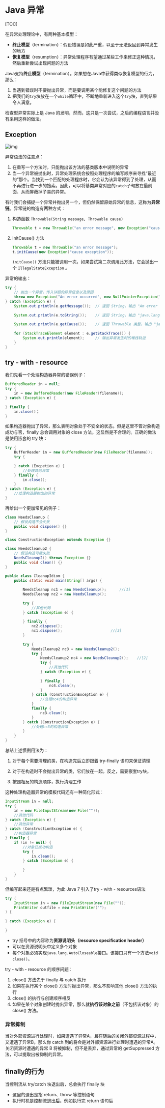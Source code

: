 # Java 异常

[TOC]

在异常处理理论中，有两种基本模型：

- **终止模型**（termination）：假设错误是如此严重，以至于无法返回到异常发生的地方
- **恢复模型**（resumption）：异常处理程序有望通过某些工作来修正这种情况，然后重新尝试出现问题的方法

Java支持**终止模型**（termination）。如果想在Java中获得类似恢复模型的行为，那么：

1. 当遇到错误时不要抛出异常，而是要调用某个能修复这个问题的方法
2. 把我们的`try`块放在一个`while`循环中，不断地重新进入这个`try`块，直到结果令人满意。

检查型异常实际上是 Java 的发明，然而，这只是一次尝试，之后的编程语言并没有采用这样的做法。

## Exception

![img](./assets/exception-hierarchy.png)

异常语法的注意点：

1. 在重写一个方法时，只能抛出该方法的基类版本中说明的异常
2. 当一个异常被抛出时，异常处理系统会按照处理程序的编写顺序来寻找“最近的”那个。当找到一个匹配的处理程序时，它会认为该异常得到了处理，从而不再进行进一步的搜索。因此，可以将基类异常对应的`catch`子句放在最前面，从而屏蔽掉子类的异常。



有时我们会捕捉一个异常并抛出另一个，但仍然保留原始异常的信息，这称为**异常链**。异常链的构造有两种方式：

1. 构造函数 `Throwable(String message, Throwable cause)`

   ~~~java
   Throwable t = new Throwable("an error message", new Exception("cause exception"));
   ~~~

2. initCause() 方法

   ~~~java
   Throwable t = new Throwable("an error message");
   t.initCause(new Exception("cause exception"));
   ~~~

   `initCause()` 方法只能被调用一次。如果尝试第二次调用此方法，它会抛出一个 `IllegalStateException` 。



异常的输出：

~~~java
try {
    // 抛出一个异常，传入详细的异常信息以及原因
    throw new Exception("An error occurred", new NullPointerException("null reference"));
} catch (Exception e) {
    System.out.println(e.getMessage());  // 返回 String，输出 "An error occurred"
    
    System.out.println(e.toString());    // 返回 String，输出 "java.lang.Exception: An error occurred"
    
    System.out.println(e.getCause());    // 返回 Throwable 类型，输出 "java.lang.NullPointerException: null reference"
    
    for (StackTraceElement element : e.getStackTrace()) {
        System.out.println(element);     // 输出异常发生时的堆栈轨迹
    }
}
~~~



## try - with - resource

我们先看一个处理构造器异常的错误例子：

~~~java
BufferedReader in = null;
try {
    in = new BufferedReader(new FileReader(filename));
} catch (Exception e) {
    
} finally {
    in.close()；
}

~~~

如果构造器抛出了异常，那么表明对象处于不安全的状态。但是这里不管对象构造成功与否，finally 总会调用对象的 close 方法。这显然是不合理的。正确的做法是使用嵌套的 try 块：

~~~java
try {
    BufferReader in = new BufferedReader(new FileReader(filename));
    try {
        
    } catch (Excpetion e) {
        //处理其他异常
    } finally {
        in.close();
    }
} catch (Exception e) {
    //处理构造器抛出的异常
}
~~~



再给出一个更加常见的例子：

~~~java
class NeedsCleanup {			
    // 假设构造不会失败
    public void dispose() {}
}

class ConstructionException extends Exception {}

class NeedsCleanup2 {
    // 假设构造可能失败
    NeedsCleanup2() throws Exception {}
    public void clean() {}
}

public class CleanupIdiom {
    public static void main(String[] args) {
        
        NeedsCleanup nc1 = new NeedsCleanup();		//[1]
        NeedsCleanup nc2 = new NeedsCleanup();
        
        try {
            //其他代码
        } catch (Exception e) {
            
        } finally {
            nc2.dispose();
            nc1.dispose();						//[3]
        }
        
        try {
            NeedsCleanup2 nc3 = new NeedsCleanup2();
            try {
                NeedsCleanup2 nc4 = new NeedsCleanup2();	//[2]
                try {
                    //其他代码
                } catch (Exception e) {
                    
                } finally {
                    nc4.clean();
                }
            } catch (ConstructionException e) {
                //处理nc4的构造异常
            }
            finally {
                nc3.clean(); 
            }
        } catch (ConstructionException e) {
            //处理nc3的构造异常
        }
    }
}
~~~

总结上述惯例用法为：

1. 对于每个需要清理的类，在构造完后立即跟着 try-finally 语句来保证清理

2. 对于在构造时不会抛出异常的类，它们放在一起。反之，需要嵌套try块。

3. 按照相反的构造顺序，执行清理工作




这种处理构造器异常的模板代码还有一种简化形式：

~~~java
InputStream in = null;
try {
    in = new FileInputStream(new File(""));
    //其他代码
} catch (Exception e) {
    //其他异常
} catch (ConstructionException e) {
    //构造器异常
} finally {
    if (in != null) {
        //对象已成功构造
        try {
            in.clean();
        } catch (Exception e) {
            
        }
    }
}
~~~



但编写起来还是有点繁琐，为此 Java 7 引入了try - with - resources语法

~~~java
try (
    InputStream in = new FileInputStream(new File(""));
    PrintWriter outfile = new PrintWriter("");
) {
    
} catch (Exception e) {
    
}
~~~

- try 括号中的内容称为**资源说明头（resource specification header）**
- 可以在资源说明头中定义多个对象
- 每个对象必须实现`java.lang.AutoCloseable`接口。该接口只有一个方法`void close()`。



try - with - resource 的顺序问题：

1. close() 方法先于 finally 与 catch 执行
2. 如果在执行某个 close() 方法时抛出异常，那么不影响其他 close() 方法的执行
3. close() 的执行与创建顺序相反
4. 如果在某个对象创建时抛出异常，那么就**执行该对象之前**（不包括该对象）的 close() 方法。

### 异常抑制

当对外部资源进行处理时，如果遭遇了异常A，且在随后的关闭外部资源过程中，又遭遇了异常B，那么你 catch 到的将会是对外部资源进行处理时遭遇的异常A。关闭资源时遭遇的异常 B 将被抑制，但不是丢弃，通过异常的 getSuppressed 方法，可以提取出被抑制的异常。



## finally的行为

当控制流从 try/catch 块退出后，总会执行 finally 块

- 这里的退出是指 return、throw 等控制语句
- 执行时机是控制流退出**后**，例如执行完 return 语句后



